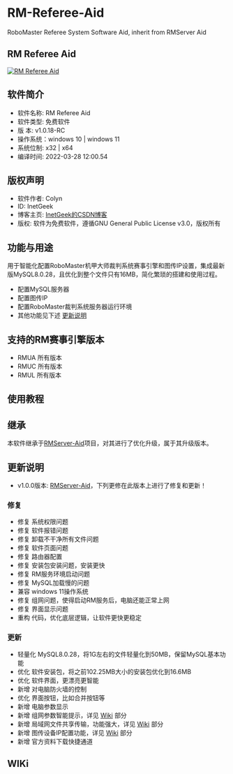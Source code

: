 # RM-Referee-Aid
RoboMaster Referee System Software Aid, inherit from RMServer Aid

## RM Referee Aid
[![RM Referee Aid](https://s1.ax1x.com/2022/03/28/qDsMJP.png)](https://imgtu.com/i/qDsMJP)

## 软件简介
- 软件名称: RM Referee Aid
- 软件类型: 免费软件
- 版    本: v1.0.18-RC
- 操作系统：windows 10 | windows 11
- 系统位制: x32 | x64
- 编译时间: 2022-03-28 12:00.54

## 版权声明
- 软件作者: Colyn
- ID: InetGeek
- 博客主页: [InetGeek的CSDN博客](https://blog.csdn.net/qq_34532102)
- 版权: 软件为免费软件，遵循GNU General Public License v3.0，版权所有

## 功能与用途
用于智能化配置RoboMaster机甲大师裁判系统赛事引擎和图传IP设置，集成最新版MySQL8.0.28，且优化到整个文件只有16MB，简化繁琐的搭建和使用过程。
- 配置MySQL服务器
- 配置图传IP
- 配置RoboMaster裁判系统服务器运行环境
- 其他功能见下述 [更新说明](#更新说明)

## 支持的RM赛事引擎版本
- RMUA 所有版本
- RMUC 所有版本
- RMUL 所有版本

## 使用教程


## 继承
本软件继承于[RMServer-Aid](https://github.com/Inetgeek/RMServer-Aid)项目，对其进行了优化升级，属于其升级版本。

## 更新说明
- v1.0.0版本: [RMServer-Aid](https://github.com/Inetgeek/RMServer-Aid)，下列更修在此版本上进行了修复和更新！

### 修复
- 修复 系统权限问题
- 修复 软件报错问题
- 修复 卸载不干净所有文件问题
- 修复 软件页面问题
- 修复 路由器配置
- 修复 安装包安装问题，安装更快
- 修复 RM服务环境启动问题
- 修复 MySQL加载慢的问题
- 兼容 windows 11操作系统
- 修复 组网问题，使得启动RM服务后，电脑还能正常上网
- 修复 界面显示问题
- 重构 代码，优化底层逻辑，让软件更快更稳定

### 更新
- 轻量化 MySQL8.0.28，将1G左右的文件轻量化到50MB，保留MySQL基本功能
- 优化 软件安装包，将之前102.25MB大小的安装包优化到16.6MB
- 优化 软件界面，更漂亮更智能
- 新增 对电脑防火墙的控制
- 优化 界面按钮，比如合并按钮等
- 新增 电脑参数显示
- 新增 组网参数智能提示，详见 [Wiki](#WiKi) 部分
- 新增 局域网文件共享传输，功能强大，详见 [Wiki](#WiKi) 部分
- 新增 图传设备IP配置功能，详见 [Wiki](#WiKi) 部分
- 新增 官方资料下载快捷通道

## WIKi
